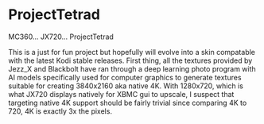 # ProjectTetrad
MC360... JX720... ProjectTetrad

This is a just for fun project but hopefully will evolve into a skin compatable with the latest Kodi stable releases. 
First thing, all the textures provided by Jezz_X and Blackbolt have ran through a deep learning photo program with AI models specifically used for computer graphics to generate textures suitable for creating 3840x2160 aka native 4K. 
With 1280x720, which is what JX720 displays natively for XBMC gui to upscale, I suspect that targeting native 4K support should be fairly trivial since comparing 4K to 720, 4K is exactly 3x the pixels.  
